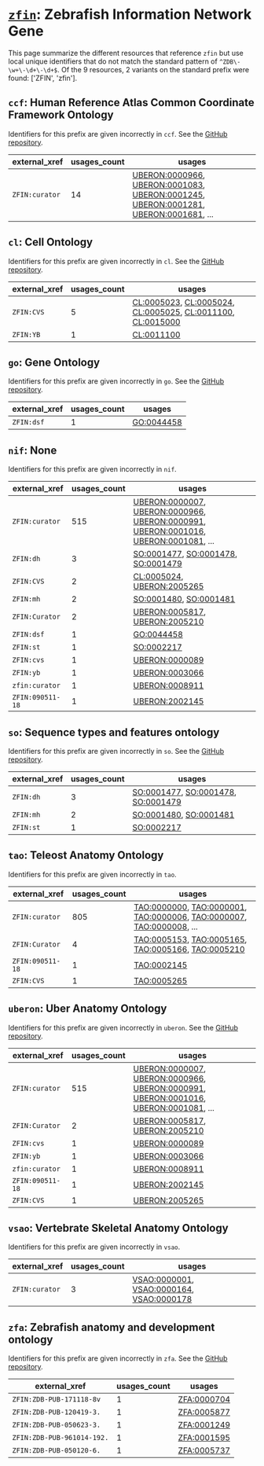# [`zfin`](https://bioregistry.io/zfin): Zebrafish Information Network Gene

This page summarize the different resources that reference `zfin`
but use local unique identifiers that do not match the standard pattern of
`^ZDB\-\w+\-\d+\-\d+$`. Of the 9 resources,
2 variants on the standard prefix were found: ['ZFIN', 'zfin'].

## `ccf`: Human Reference Atlas Common Coordinate Framework Ontology

Identifiers for this prefix are given incorrectly in `ccf`. See the [GitHub repository](https://github.com/hubmapconsortium/ccf-ontology).

| external_xref   |   usages_count | usages                                                                                                                                                                                                                                                                                                                                   |
|-----------------|----------------|------------------------------------------------------------------------------------------------------------------------------------------------------------------------------------------------------------------------------------------------------------------------------------------------------------------------------------------|
| `ZFIN:curator`  |             14 | [UBERON:0000966](http://purl.obolibrary.org/obo/UBERON_0000966), [UBERON:0001083](http://purl.obolibrary.org/obo/UBERON_0001083), [UBERON:0001245](http://purl.obolibrary.org/obo/UBERON_0001245), [UBERON:0001281](http://purl.obolibrary.org/obo/UBERON_0001281), [UBERON:0001681](http://purl.obolibrary.org/obo/UBERON_0001681), ... |

## `cl`: Cell Ontology

Identifiers for this prefix are given incorrectly in `cl`. See the [GitHub repository](https://github.com/obophenotype/cell-ontology).

| external_xref   |   usages_count | usages                                                                                                                                                                                                                                                                                      |
|-----------------|----------------|---------------------------------------------------------------------------------------------------------------------------------------------------------------------------------------------------------------------------------------------------------------------------------------------|
| `ZFIN:CVS`      |              5 | [CL:0005023](http://purl.obolibrary.org/obo/CL_0005023), [CL:0005024](http://purl.obolibrary.org/obo/CL_0005024), [CL:0005025](http://purl.obolibrary.org/obo/CL_0005025), [CL:0011100](http://purl.obolibrary.org/obo/CL_0011100), [CL:0015000](http://purl.obolibrary.org/obo/CL_0015000) |
| `ZFIN:YB`       |              1 | [CL:0011100](http://purl.obolibrary.org/obo/CL_0011100)                                                                                                                                                                                                                                     |

## `go`: Gene Ontology

Identifiers for this prefix are given incorrectly in `go`. See the [GitHub repository](https://github.com/geneontology/go-ontology).

| external_xref   |   usages_count | usages                                                  |
|-----------------|----------------|---------------------------------------------------------|
| `ZFIN:dsf`      |              1 | [GO:0044458](http://purl.obolibrary.org/obo/GO_0044458) |

## `nif`: None

Identifiers for this prefix are given incorrectly in `nif`.

| external_xref    |   usages_count | usages                                                                                                                                                                                                                                                                                                                                   |
|------------------|----------------|------------------------------------------------------------------------------------------------------------------------------------------------------------------------------------------------------------------------------------------------------------------------------------------------------------------------------------------|
| `ZFIN:curator`   |            515 | [UBERON:0000007](http://purl.obolibrary.org/obo/UBERON_0000007), [UBERON:0000966](http://purl.obolibrary.org/obo/UBERON_0000966), [UBERON:0000991](http://purl.obolibrary.org/obo/UBERON_0000991), [UBERON:0001016](http://purl.obolibrary.org/obo/UBERON_0001016), [UBERON:0001081](http://purl.obolibrary.org/obo/UBERON_0001081), ... |
| `ZFIN:dh`        |              3 | [SO:0001477](http://purl.obolibrary.org/obo/SO_0001477), [SO:0001478](http://purl.obolibrary.org/obo/SO_0001478), [SO:0001479](http://purl.obolibrary.org/obo/SO_0001479)                                                                                                                                                                |
| `ZFIN:CVS`       |              2 | [CL:0005024](http://purl.obolibrary.org/obo/CL_0005024), [UBERON:2005265](http://purl.obolibrary.org/obo/UBERON_2005265)                                                                                                                                                                                                                 |
| `ZFIN:mh`        |              2 | [SO:0001480](http://purl.obolibrary.org/obo/SO_0001480), [SO:0001481](http://purl.obolibrary.org/obo/SO_0001481)                                                                                                                                                                                                                         |
| `ZFIN:Curator`   |              2 | [UBERON:0005817](http://purl.obolibrary.org/obo/UBERON_0005817), [UBERON:2005210](http://purl.obolibrary.org/obo/UBERON_2005210)                                                                                                                                                                                                         |
| `ZFIN:dsf`       |              1 | [GO:0044458](http://purl.obolibrary.org/obo/GO_0044458)                                                                                                                                                                                                                                                                                  |
| `ZFIN:st`        |              1 | [SO:0002217](http://purl.obolibrary.org/obo/SO_0002217)                                                                                                                                                                                                                                                                                  |
| `ZFIN:cvs`       |              1 | [UBERON:0000089](http://purl.obolibrary.org/obo/UBERON_0000089)                                                                                                                                                                                                                                                                          |
| `ZFIN:yb`        |              1 | [UBERON:0003066](http://purl.obolibrary.org/obo/UBERON_0003066)                                                                                                                                                                                                                                                                          |
| `zfin:curator`   |              1 | [UBERON:0008911](http://purl.obolibrary.org/obo/UBERON_0008911)                                                                                                                                                                                                                                                                          |
| `ZFIN:090511-18` |              1 | [UBERON:2002145](http://purl.obolibrary.org/obo/UBERON_2002145)                                                                                                                                                                                                                                                                          |

## `so`: Sequence types and features ontology

Identifiers for this prefix are given incorrectly in `so`. See the [GitHub repository](https://github.com/The-Sequence-Ontology/SO-Ontologies).

| external_xref   |   usages_count | usages                                                                                                                                                                    |
|-----------------|----------------|---------------------------------------------------------------------------------------------------------------------------------------------------------------------------|
| `ZFIN:dh`       |              3 | [SO:0001477](http://purl.obolibrary.org/obo/SO_0001477), [SO:0001478](http://purl.obolibrary.org/obo/SO_0001478), [SO:0001479](http://purl.obolibrary.org/obo/SO_0001479) |
| `ZFIN:mh`       |              2 | [SO:0001480](http://purl.obolibrary.org/obo/SO_0001480), [SO:0001481](http://purl.obolibrary.org/obo/SO_0001481)                                                          |
| `ZFIN:st`       |              1 | [SO:0002217](http://purl.obolibrary.org/obo/SO_0002217)                                                                                                                   |

## `tao`: Teleost Anatomy Ontology

Identifiers for this prefix are given incorrectly in `tao`.

| external_xref    |   usages_count | usages                                                                                                                                                                                                                                                                                                     |
|------------------|----------------|------------------------------------------------------------------------------------------------------------------------------------------------------------------------------------------------------------------------------------------------------------------------------------------------------------|
| `ZFIN:curator`   |            805 | [TAO:0000000](http://purl.obolibrary.org/obo/TAO_0000000), [TAO:0000001](http://purl.obolibrary.org/obo/TAO_0000001), [TAO:0000006](http://purl.obolibrary.org/obo/TAO_0000006), [TAO:0000007](http://purl.obolibrary.org/obo/TAO_0000007), [TAO:0000008](http://purl.obolibrary.org/obo/TAO_0000008), ... |
| `ZFIN:Curator`   |              4 | [TAO:0005153](http://purl.obolibrary.org/obo/TAO_0005153), [TAO:0005165](http://purl.obolibrary.org/obo/TAO_0005165), [TAO:0005166](http://purl.obolibrary.org/obo/TAO_0005166), [TAO:0005210](http://purl.obolibrary.org/obo/TAO_0005210)                                                                 |
| `ZFIN:090511-18` |              1 | [TAO:0002145](http://purl.obolibrary.org/obo/TAO_0002145)                                                                                                                                                                                                                                                  |
| `ZFIN:CVS`       |              1 | [TAO:0005265](http://purl.obolibrary.org/obo/TAO_0005265)                                                                                                                                                                                                                                                  |

## `uberon`: Uber Anatomy Ontology

Identifiers for this prefix are given incorrectly in `uberon`. See the [GitHub repository](https://github.com/obophenotype/uberon).

| external_xref    |   usages_count | usages                                                                                                                                                                                                                                                                                                                                   |
|------------------|----------------|------------------------------------------------------------------------------------------------------------------------------------------------------------------------------------------------------------------------------------------------------------------------------------------------------------------------------------------|
| `ZFIN:curator`   |            515 | [UBERON:0000007](http://purl.obolibrary.org/obo/UBERON_0000007), [UBERON:0000966](http://purl.obolibrary.org/obo/UBERON_0000966), [UBERON:0000991](http://purl.obolibrary.org/obo/UBERON_0000991), [UBERON:0001016](http://purl.obolibrary.org/obo/UBERON_0001016), [UBERON:0001081](http://purl.obolibrary.org/obo/UBERON_0001081), ... |
| `ZFIN:Curator`   |              2 | [UBERON:0005817](http://purl.obolibrary.org/obo/UBERON_0005817), [UBERON:2005210](http://purl.obolibrary.org/obo/UBERON_2005210)                                                                                                                                                                                                         |
| `ZFIN:cvs`       |              1 | [UBERON:0000089](http://purl.obolibrary.org/obo/UBERON_0000089)                                                                                                                                                                                                                                                                          |
| `ZFIN:yb`        |              1 | [UBERON:0003066](http://purl.obolibrary.org/obo/UBERON_0003066)                                                                                                                                                                                                                                                                          |
| `zfin:curator`   |              1 | [UBERON:0008911](http://purl.obolibrary.org/obo/UBERON_0008911)                                                                                                                                                                                                                                                                          |
| `ZFIN:090511-18` |              1 | [UBERON:2002145](http://purl.obolibrary.org/obo/UBERON_2002145)                                                                                                                                                                                                                                                                          |
| `ZFIN:CVS`       |              1 | [UBERON:2005265](http://purl.obolibrary.org/obo/UBERON_2005265)                                                                                                                                                                                                                                                                          |

## `vsao`: Vertebrate Skeletal Anatomy Ontology

Identifiers for this prefix are given incorrectly in `vsao`.

| external_xref   |   usages_count | usages                                                                                                                                                                                |
|-----------------|----------------|---------------------------------------------------------------------------------------------------------------------------------------------------------------------------------------|
| `ZFIN:curator`  |              3 | [VSAO:0000001](http://purl.obolibrary.org/obo/VSAO_0000001), [VSAO:0000164](http://purl.obolibrary.org/obo/VSAO_0000164), [VSAO:0000178](http://purl.obolibrary.org/obo/VSAO_0000178) |

## `zfa`: Zebrafish anatomy and development ontology

Identifiers for this prefix are given incorrectly in `zfa`. See the [GitHub repository](https://github.com/cerivs/zebrafish-anatomical-ontology).

| external_xref              |   usages_count | usages                                                    |
|----------------------------|----------------|-----------------------------------------------------------|
| `ZFIN:ZDB-PUB-171118-8v`   |              1 | [ZFA:0000704](http://purl.obolibrary.org/obo/ZFA_0000704) |
| `ZFIN:ZDB-PUB-120419-3.`   |              1 | [ZFA:0005877](http://purl.obolibrary.org/obo/ZFA_0005877) |
| `ZFIN:ZDB-PUB-050623-3.`   |              1 | [ZFA:0001249](http://purl.obolibrary.org/obo/ZFA_0001249) |
| `ZFIN:ZDB-PUB-961014-192.` |              1 | [ZFA:0001595](http://purl.obolibrary.org/obo/ZFA_0001595) |
| `ZFIN:ZDB-PUB-050120-6.`   |              1 | [ZFA:0005737](http://purl.obolibrary.org/obo/ZFA_0005737) |

